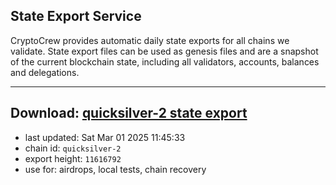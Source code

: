 ## State Export Service
CryptoCrew provides automatic daily state exports for all chains we validate. State export files can be used as genesis files and are a snapshot of the current blockchain state, including all validators, accounts, balances and delegations.

---
**Download: [quicksilver-2 state export](https://dl-eu2.ccvalidators.com/SERVICE/quicksilver/quicksilver-2_export_11616792.json)**
---

- last updated: Sat Mar 01 2025 11:45:33
- chain id: `quicksilver-2`
- export height: `11616792`
- use for: airdrops, local tests, chain recovery
